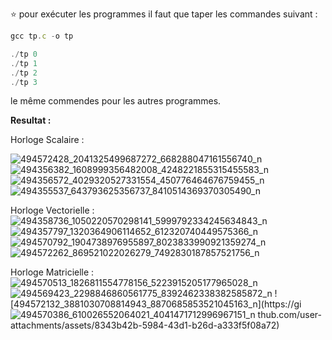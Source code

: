⭐  pour exécuter les programmes il faut que taper les commandes suivant : 

 ```js
gcc tp.c -o tp
```

```js
./tp 0
./tp 1
./tp 2
./tp 3

```
le même commendes pour les autres programmes.


<strong>Resultat :</strong>


Horloge Scalaire : 

![494572428_2041325499687272_668288047161556740_n](https://github.com/user-attachments/assets/01619fe1-4eb6-4b9d-b318-5e07db527628)
![494356382_1608999356482008_4248221855315455583_n](https://github.com/user-attachments/assets/177b6c92-1ebd-46be-971b-bf387f091b82)
![494356572_4029320527331554_450776464676759455_n](https://github.com/user-attachments/assets/13b0f772-ea71-4631-bfe7-4b0fbd3fd39c)
![494355537_643793625356737_8410514369370305490_n](https://github.com/user-attachments/assets/c4efb56d-31bd-4b4c-aab4-22963a492761)



Horloge Vectorielle : 
![494358736_1050220570298141_5999792334245634843_n](https://github.com/user-attachments/assets/e097257d-0058-431c-902d-cc582d876e06)
![494357797_1320364906114652_612320740449575366_n](https://github.com/user-attachments/assets/a3df6dc5-f7b6-4bee-86b1-c975b5291dc7)
![494570792_1904738976955897_8023833990921359274_n](https://github.com/user-attachments/assets/01bb768c-5e2c-41de-9399-fbc7cf2794c0)
![494572262_869521022026279_7492830187857521756_n](https://github.com/user-attachments/assets/0864605e-05c7-4f3b-9cc8-5fd07875cfea)




Horloge Matricielle : 
![494570513_1826811554778156_5223915205177965028_n](https://github.com/user-attachments/assets/6ce72145-fe8e-49d5-a779-04dfcb380d6c)
![494569423_2298846860561775_8392462338382585872_n](https://github.com/user-attachments/assets/e74fb33a-7db1-4939-ba10-909fdf000186)
![494572132_3881030708814943_8870685853521045163_n](https://gi![494570386_610026552064021_4041471712996967151_n](https://github.com/user-attachments/assets/199c3936-6845-4a25-91fc-ebac79dec27b)
thub.com/user-attachments/assets/8343b42b-5984-43d1-b26d-a333f5f08a72)



